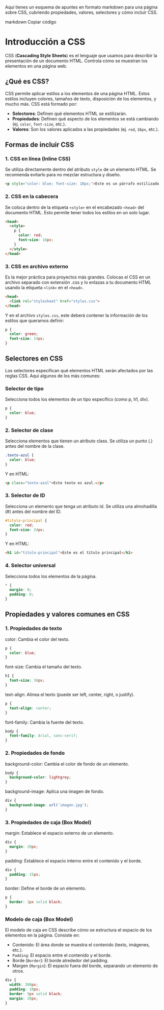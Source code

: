 Aquí tienes un esquema de apuntes en formato markdown para una página sobre CSS, cubriendo propiedades, valores, selectores y cómo incluir CSS.

markdown
Copiar código
# Introducción a CSS

CSS (**Cascading Style Sheets**) es el lenguaje que usamos para describir la presentación de un documento HTML. Controla cómo se muestran los elementos en una página web.

## ¿Qué es CSS?

CSS permite aplicar estilos a los elementos de una página HTML. Estos estilos incluyen colores, tamaños de texto, disposición de los elementos, y mucho más. CSS está formado por:

- **Selectores**: Definen qué elementos HTML se estilizarán.
- **Propiedades**: Definen qué aspecto de los elementos se está cambiando (ej. `color`, `font-size`, etc.).
- **Valores**: Son los valores aplicados a las propiedades (ej. `red`, `16px`, etc.).

## Formas de incluir CSS

### 1. **CSS en línea** (Inline CSS)

Se utiliza directamente dentro del atributo `style` de un elemento HTML. Se recomienda evitarlo para no mezclar estructura y diseño.

```html
<p style="color: blue; font-size: 18px;">Este es un párrafo estilizado en línea.</p>
```

### 2. CSS en la cabecera

Se coloca dentro de la etiqueta ``<style>`` en el encabezado ``<head>`` del documento HTML. Esto permite tener todos los estilos en un solo lugar.

```html
<head>
  <style>
    p {
      color: red;
      font-size: 16px;
    }
  </style>
</head>
```

### 3. CSS en archivo externo

Es la mejor práctica para proyectos más grandes. Colocas el CSS en un archivo separado con extensión .css y lo enlazas a tu documento HTML usando la etiqueta ``<link>`` en el ``<head>``.

```html
<head>
  <link rel="stylesheet" href="styles.css">
</head>
```

Y en el archivo ``styles.css``, este deberá contener la información de los estilos que queramos definir:

```css
p {
  color: green;
  font-size: 14px;
}
```

## Selectores en CSS

Los selectores especifican qué elementos HTML serán afectados por las reglas CSS. Aquí algunos de los más comunes:

### Selector de tipo

Selecciona todos los elementos de un tipo específico (como p, h1, div).

```css
p {
  color: blue;
}
```

### 2. Selector de clase

Selecciona elementos que tienen un atributo class. Se utiliza un punto (.) antes del nombre de la clase.

```css
.texto-azul {
  color: blue;
}
```

Y en HTML:

```html
<p class="texto-azul">Este texto es azul.</p>
```

### 3. Selector de ID

Selecciona un elemento que tenga un atributo id. Se utiliza una almohadilla (#) antes del nombre del ID.

```css
#titulo-principal {
  color: red;
  font-size: 24px;
}
```

Y en HTML:

```html
<h1 id="titulo-principal">Este es el título principal</h1>
```

### 4. Selector universal

Selecciona todos los elementos de la página.

```css
* {
  margin: 0;
  padding: 0;
}
```

## Propiedades y valores comunes en CSS

### 1. Propiedades de texto

color: Cambia el color del texto.

```css
p {
  color: blue;
}
```

font-size: Cambia el tamaño del texto.

```css
h1 {
  font-size: 36px;
}
```

text-align: Alinea el texto (puede ser left, center, right, o justify).

```css
p {
  text-align: center;
}
```

font-family: Cambia la fuente del texto.

```css
body {
  font-family: Arial, sans-serif;
}
```

### 2. Propiedades de fondo

background-color: Cambia el color de fondo de un elemento.

```css
body {
  background-color: lightgrey;
}
```

background-image: Aplica una imagen de fondo.

```css
div {
  background-image: url('imagen.jpg');
}
```

### 3. Propiedades de caja (Box Model)

margin: Establece el espacio externo de un elemento.

```css
div {
  margin: 20px;
}
```

padding: Establece el espacio interno entre el contenido y el borde.

```css
div {
  padding: 15px;
}
```

border: Define el borde de un elemento.

```css
p {
  border: 1px solid black;
}
```

### Modelo de caja (Box Model)

El modelo de caja en CSS describe cómo se estructura el espacio de los elementos en la página. Consiste en:

- Contenido: El área donde se muestra el contenido (texto, imágenes, etc.).
- ``Padding``: El espacio entre el contenido y el borde.
- Borde (``Border``): El borde alrededor del padding.
- Margen (``Margin``): El espacio fuera del borde, separando un elemento de otros.

```css
div {
  width: 300px;
  padding: 10px;
  border: 5px solid black;
  margin: 20px;
}
```
